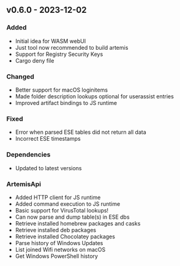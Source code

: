 ## v0.6.0 - 2023-12-02
### Added
* Initial idea for WASM webUI
* Just tool now recommended to build artemis
* Support for Registry Security Keys
* Cargo deny file
### Changed
* Better support for macOS loginitems
* Made folder description lookups optional for userassist entries
* Improved artifact bindings to JS runtime
### Fixed
* Error when parsed ESE tables did not return all data
* Incorrect ESE timestamps
### Dependencies
* Updated to latest versions
### ArtemisApi
* Added HTTP client for JS runtime
* Added command execution to JS runtime
* Basic support for VirusTotal lookups!
* Can now parse and dump table(s) in ESE dbs
* Retrieve installed homebrew packages and casks
* Retrieve installed deb packages
* Retrieve installed Chocolatey packages
* Parse history of Windows Updates
* List joined Wifi networks on macOS
* Get Windows PowerShell history
